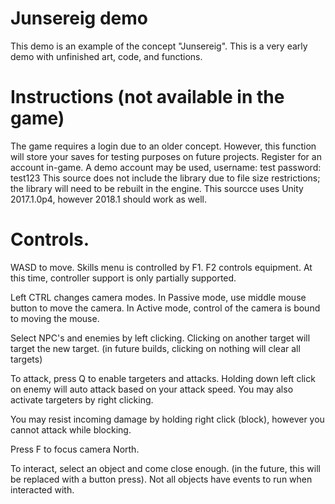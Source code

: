 # Junsereig demo

This demo is an example of the concept "Junsereig". This is a very early demo with unfinished art, code, and functions. 

# Instructions (not available in the game)

The game requires a login due to an older concept. However, this function will store your saves for testing purposes on future projects. Register for an account in-game.
A demo account may be used, username: test password: test123
This source does not include the library due to file size restrictions; the library will need to be rebuilt in the engine.
This sourcce uses Unity 2017.1.0p4, however 2018.1 should work as well.

# Controls.

WASD to move. Skills menu is controlled by F1. F2 controls equipment. At this time, controller support is only partially supported.

Left CTRL changes camera modes. In Passive mode, use middle mouse button to move the camera. In Active mode, control of the camera is bound to moving the mouse.

Select NPC's and enemies by left clicking. Clicking on another target will target the new target. (in future builds, clicking on nothing will clear all targets)

To attack, press Q to enable targeters and attacks. Holding down left click on enemy will auto attack based on your attack speed. You may also activate targeters by right clicking.

You may resist incoming damage by holding right click (block), however you cannot attack while blocking.

Press F to focus camera North.

To interact, select an object and come close enough. (in the future, this will be replaced with a button press). Not all objects have events to run when interacted with.
